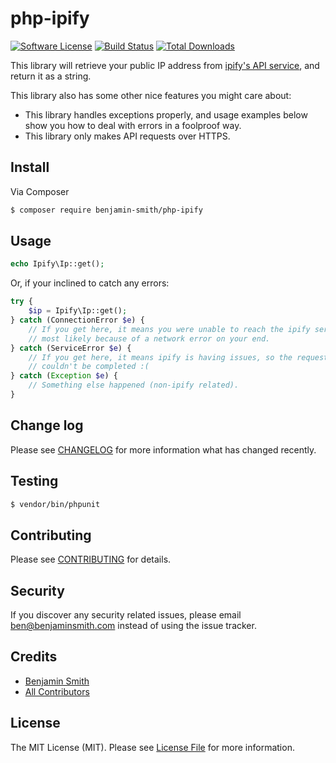 # php-ipify

[![Software License](https://img.shields.io/badge/license-MIT-brightgreen.svg?style=flat-square)](LICENSE.md)
[![Build Status](https://img.shields.io/travis/benjamin-smith/php-ipify/master.svg?style=flat-square)](https://travis-ci.org/benjamin-smith/php-ipify)
[![Total Downloads](https://img.shields.io/packagist/dt/benjamin-smith/php-ipify.svg?style=flat-square)](https://packagist.org/packages/benjamin-smith/php-ipify)

This library will retrieve your public IP address from [ipify's API service](https://www.ipify.org/), and return it as a string.

This library also has some other nice features you might care about:

* This library handles exceptions properly, and usage examples below show you how to deal with errors in a foolproof way.
* This library only makes API requests over HTTPS.

## Install

Via Composer

``` bash
$ composer require benjamin-smith/php-ipify
```

## Usage

``` php
echo Ipify\Ip::get();
```

Or, if your inclined to catch any errors:

```php
try {
    $ip = Ipify\Ip::get();    
} catch (ConnectionError $e) {
    // If you get here, it means you were unable to reach the ipify service,
    // most likely because of a network error on your end.
} catch (ServiceError $e) {
    // If you get here, it means ipify is having issues, so the request
    // couldn't be completed :(
} catch (Exception $e) {
    // Something else happened (non-ipify related).
}
```

## Change log

Please see [CHANGELOG](CHANGELOG.md) for more information what has changed recently.

## Testing

``` bash
$ vendor/bin/phpunit
```

## Contributing

Please see [CONTRIBUTING](CONTRIBUTING.md) for details.

## Security

If you discover any security related issues, please email ben@benjaminsmith.com instead of using the issue tracker.

## Credits

- [Benjamin Smith](https://github.com/benjaminsmith)
- [All Contributors](../../contributors)

## License

The MIT License (MIT). Please see [License File](LICENSE.md) for more information.
